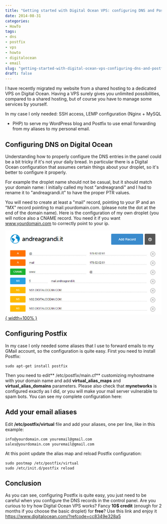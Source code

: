 ```yaml
---
title: "Getting started with Digital Ocean VPS: configuring DNS and Postfix for email forwarding"
date: 2014-08-31
categories: 
- HowTo
tags: 
- dns
- postfix
- vps
- howto
- digitalocean
- email
slug: "getting-started-with-digital-ocean-vps-configuring-dns-and-postfix-for-email-forwarding"
draft: false
---
```


I have recently migrated my website from a shared hosting to a dedicated
VPS on Digital Ocean. Having a VPS surely gives you unlimited
possibilities, compared to a shared hosting, but of course you have to
manage some services by yourself.

In my case I only needed: SSH access, LEMP configuration (Nginx + MySQL
+ PHP) to serve my WordPress blog and Postfix to use email forwarding
from my aliases to my personal email.

## Configuring DNS on Digital Ocean

Understanding how to properly configure the DNS entries in the panel
could be a bit tricky if it's not your daily bread. In particular there
is a Digital Ocean configuration that assumes certain things about your
droplet, so it's better to configure it properly.

For example the droplet name should not be casual, but it should match
your domain name: I initially called my host "andreagrandi" and I had to
rename it to "andreagrandi.it" to have the proper PTR values.

You will need to create at least a "mail" record, pointing to your IP
and an "MX" record pointing to mail.yourdomain.com. (please note the dot
at the end of the domain name). Here is the configuration of my own
droplet (you will notice also a CNAME record. You need it if you want
www.yourdomain.com to correctly point to your ip.

[![dns\_config\_digitalocean](dns_config_digitalocean.jpg){ width=100% }](dns_config_digitalocean.jpg)

## Configuring Postfix

In my case I only needed some aliases that I use to forward emails to my
GMail account, so the configuration is quite easy. First you need to
install Postfix:

```shell
sudo apt-get install postfix
```

Then you need to edit** /etc/postfix/main.cf** customizing myhostname
with your domain name and add **virtual\_alias\_maps** and
**virtual\_alias\_domains** parameters. Please also check that
**mynetworks** is configured exactly as I did, or you will make your
mail server vulnerable to spam bots. You can see my complete
configuration here:

<p>
<script src="https://gist.github.com/andreagrandi/fe6246dac228250ee2c0.js"></script>
</p>

## Add your email aliases

Edit **/etc/postfix/virtual** file and add your aliases, one per line,
like in this example:

```shell
info@yourdomain.com youremail@gmail.com
sales@yourdomain.com youremail@gmail.com
```

At this point update the alias map and reload Postfix configuration:

```shell
sudo postmap /etc/postfix/virtual
sudo /etc/init.d/postfix reload
```

## Conclusion

As you can see, configuring Postfix is quite easy, you just need to be
careful when you configure the DNS records in the control panel. Are you
curious to try how Digital Ocean VPS works? Fancy **10\$ credit**
(enough for 2 months if you choose the basic droplet) for **free**? Use
this link and enjoy it
<https://www.digitalocean.com/?refcode=cc8349e328a5>

